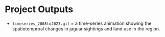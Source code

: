 # Project Outputs

- `timeseries_2008to2023.gif` = a time-series animation showing the spatiotemproal changes in jaguar sightings and land use in the region.
